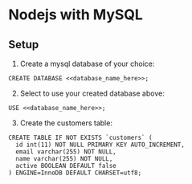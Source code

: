 # Nodejs with MySQL

## Setup
1. Create a mysql database of your choice:
```
CREATE DATABASE <<database_name_here>>;
```

2. Select to use your created database above:
 ```
 USE <<database_name_here>>;
 ```

3. Create the customers table:
```
CREATE TABLE IF NOT EXISTS `customers` (
  id int(11) NOT NULL PRIMARY KEY AUTO_INCREMENT,
  email varchar(255) NOT NULL,
  name varchar(255) NOT NULL,
  active BOOLEAN DEFAULT false
) ENGINE=InnoDB DEFAULT CHARSET=utf8;
```
